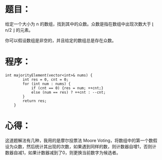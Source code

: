 # 题目：
给定一个大小为 n 的数组，找到其中的众数。众数是指在数组中出现次数大于 ⌊ n/2 ⌋ 的元素。

你可以假设数组是非空的，并且给定的数组总是存在众数。
# 程序：
~~~
int majorityElement(vector<int>& nums) {
        int res = 0, cnt = 0;
        for (int num : nums) {
            if (cnt == 0) {res = num; ++cnt;}
            else (num == res) ? ++cnt : --cnt;
        }
        return res;
    }
~~~
# 心得：
这道题解法有几种，我用的是摩尔投票法 Moore Voting，将数组中的第一个数假设为众数，然后统计其出现的次数，如果遇到同样的数，则计数器自增1，否则计数器自减1，如果计数器减到了0，则更换当前数字为候选者。
